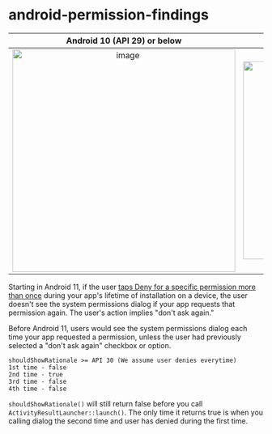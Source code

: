 # android-permission-findings

| Android 10 (API 29) or below | Android 11 (API 30) or above |
|:---:|:---:|
|<img width="440" alt="image" src="https://user-images.githubusercontent.com/35066207/174808010-2fb36e37-81c4-4c70-b444-86404be56ab9.png">|<img width="391" alt="image" src="https://user-images.githubusercontent.com/35066207/174808326-09188586-1161-41bb-8598-f840112934b5.png">|

Starting in Android 11, if the user [taps Deny for a specific permission more than once](https://developer.android.com/about/versions/11/privacy/permissions#dialog-visibility) during your app's lifetime of installation on a device, the user doesn't see the system permissions dialog if your app requests that permission again. The user's action implies "don't ask again." 

Before Android 11, users would see the system permissions dialog each time your app requested a permission, unless the user had previously selected a "don't ask again" checkbox or option.

```
shouldShowRationale >= API 30 (We assume user denies everytime)
1st time - false
2nd time - true
3rd time - false
4th time - false
```
`shouldShowRationale()` will still return false before you call `ActivityResultLauncher::launch()`. The only time it returns true is when you calling dialog the second time and user has denied during the first time.
